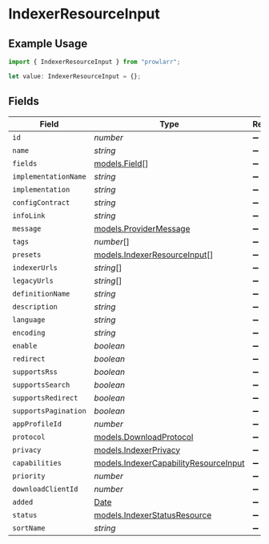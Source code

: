 # IndexerResourceInput

## Example Usage

```typescript
import { IndexerResourceInput } from "prowlarr";

let value: IndexerResourceInput = {};
```

## Fields

| Field                                                                                         | Type                                                                                          | Required                                                                                      | Description                                                                                   |
| --------------------------------------------------------------------------------------------- | --------------------------------------------------------------------------------------------- | --------------------------------------------------------------------------------------------- | --------------------------------------------------------------------------------------------- |
| `id`                                                                                          | *number*                                                                                      | :heavy_minus_sign:                                                                            | N/A                                                                                           |
| `name`                                                                                        | *string*                                                                                      | :heavy_minus_sign:                                                                            | N/A                                                                                           |
| `fields`                                                                                      | [models.Field](../models/field.md)[]                                                          | :heavy_minus_sign:                                                                            | N/A                                                                                           |
| `implementationName`                                                                          | *string*                                                                                      | :heavy_minus_sign:                                                                            | N/A                                                                                           |
| `implementation`                                                                              | *string*                                                                                      | :heavy_minus_sign:                                                                            | N/A                                                                                           |
| `configContract`                                                                              | *string*                                                                                      | :heavy_minus_sign:                                                                            | N/A                                                                                           |
| `infoLink`                                                                                    | *string*                                                                                      | :heavy_minus_sign:                                                                            | N/A                                                                                           |
| `message`                                                                                     | [models.ProviderMessage](../models/providermessage.md)                                        | :heavy_minus_sign:                                                                            | N/A                                                                                           |
| `tags`                                                                                        | *number*[]                                                                                    | :heavy_minus_sign:                                                                            | N/A                                                                                           |
| `presets`                                                                                     | [models.IndexerResourceInput](../models/indexerresourceinput.md)[]                            | :heavy_minus_sign:                                                                            | N/A                                                                                           |
| `indexerUrls`                                                                                 | *string*[]                                                                                    | :heavy_minus_sign:                                                                            | N/A                                                                                           |
| `legacyUrls`                                                                                  | *string*[]                                                                                    | :heavy_minus_sign:                                                                            | N/A                                                                                           |
| `definitionName`                                                                              | *string*                                                                                      | :heavy_minus_sign:                                                                            | N/A                                                                                           |
| `description`                                                                                 | *string*                                                                                      | :heavy_minus_sign:                                                                            | N/A                                                                                           |
| `language`                                                                                    | *string*                                                                                      | :heavy_minus_sign:                                                                            | N/A                                                                                           |
| `encoding`                                                                                    | *string*                                                                                      | :heavy_minus_sign:                                                                            | N/A                                                                                           |
| `enable`                                                                                      | *boolean*                                                                                     | :heavy_minus_sign:                                                                            | N/A                                                                                           |
| `redirect`                                                                                    | *boolean*                                                                                     | :heavy_minus_sign:                                                                            | N/A                                                                                           |
| `supportsRss`                                                                                 | *boolean*                                                                                     | :heavy_minus_sign:                                                                            | N/A                                                                                           |
| `supportsSearch`                                                                              | *boolean*                                                                                     | :heavy_minus_sign:                                                                            | N/A                                                                                           |
| `supportsRedirect`                                                                            | *boolean*                                                                                     | :heavy_minus_sign:                                                                            | N/A                                                                                           |
| `supportsPagination`                                                                          | *boolean*                                                                                     | :heavy_minus_sign:                                                                            | N/A                                                                                           |
| `appProfileId`                                                                                | *number*                                                                                      | :heavy_minus_sign:                                                                            | N/A                                                                                           |
| `protocol`                                                                                    | [models.DownloadProtocol](../models/downloadprotocol.md)                                      | :heavy_minus_sign:                                                                            | N/A                                                                                           |
| `privacy`                                                                                     | [models.IndexerPrivacy](../models/indexerprivacy.md)                                          | :heavy_minus_sign:                                                                            | N/A                                                                                           |
| `capabilities`                                                                                | [models.IndexerCapabilityResourceInput](../models/indexercapabilityresourceinput.md)          | :heavy_minus_sign:                                                                            | N/A                                                                                           |
| `priority`                                                                                    | *number*                                                                                      | :heavy_minus_sign:                                                                            | N/A                                                                                           |
| `downloadClientId`                                                                            | *number*                                                                                      | :heavy_minus_sign:                                                                            | N/A                                                                                           |
| `added`                                                                                       | [Date](https://developer.mozilla.org/en-US/docs/Web/JavaScript/Reference/Global_Objects/Date) | :heavy_minus_sign:                                                                            | N/A                                                                                           |
| `status`                                                                                      | [models.IndexerStatusResource](../models/indexerstatusresource.md)                            | :heavy_minus_sign:                                                                            | N/A                                                                                           |
| `sortName`                                                                                    | *string*                                                                                      | :heavy_minus_sign:                                                                            | N/A                                                                                           |